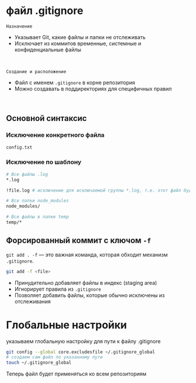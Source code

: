 # файл .gitignore
`Назначение`
- Указывает Git, какие файлы и папки не отслеживать  
- Исключает из коммитов временные, системные и конфиденциальные файлы  

<br>

`Создание и расположение`
- Файл с именем `.gitignore` в корне репозитория  
- Можно создавать в поддиректориях для специфичных правил  

<br>

## Основной синтаксис

### Исключение конкретного файла
```bash
config.txt
```

### Исключение по шаблону
```bash
# Все файлы .log
*.log

!file.log # исключение для исключаемой группы *.log, т.е. этот файл будет отправлен в репозиторий несмотря на исключаемое расширение *.log

# Все папки node_modules
node_modules/

# Все файлы в папке temp
temp/*
```

## Форсированный коммит с ключом `-f`
`git add . -f` — это важная команда, которая обходит механизм `.gitignore`.  
```bash
git add -f <file>
```
- Принудительно добавляет файлы в индекс (staging area)  
- Игнорирует правила из `.gitignore`  
- Позволяет добавить файлы, которые обычно исключены из отслеживания  

# Глобальные настройки
указываем глобальную настройку для пути к файлу .gitignore  
```bash
git config --global core.excludesfile ~/.gitignore_global
# создаем сам файл по указанному пути
touch ~/.gitignore_global
```
Теперь файл будет применяться ко всем репозиториям